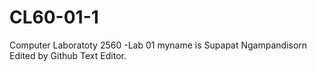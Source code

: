 # CL60-01-1
Computer Laboratoty 2560 -Lab 01
myname is Supapat Ngampandisorn
Edited by Github Text Editor.
